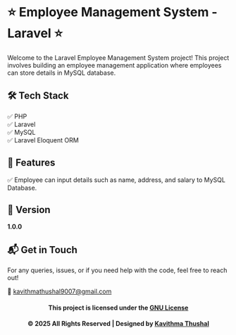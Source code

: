 # ⭐ Employee Management System - Laravel ⭐

Welcome to the Laravel Employee Management System project! This project involves building an employee management
application where employees can store details in MySQL database.

## 🛠️ Tech Stack

✅ PHP<br/>
✅ Laravel<br/>
✅ MySQL<br/>
✅ Laravel Eloquent ORM<br/>

## 🚀 Features

✅ Employee can input details such as name, address, and salary to MySQL Database.<br/>

## 📝 Version

**1.0.0**

## 📬 Get in Touch

For any queries, issues, or if you need help with the code, feel free to reach out!

📧 [kavithmathushal9007@gmail.com](mailto:kavithmathushal9007@gmail.com)

<div align="center">

#### This project is licensed under the [GNU License](LICENSE)

#### © 2025 All Rights Reserved | Designed by [Kavithma Thushal](https://github.com/Kavithma-Thushal)

</div>
